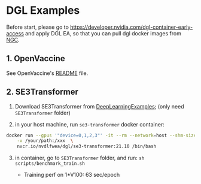 # DGL Examples

Before start, please go to https://developer.nvidia.com/dgl-container-early-access and apply DGL EA, so that you can pull dgl docker images from [NGC](https://ngc.nvidia.com/).

## 1. OpenVaccine

See OpenVaccine's [README](./stanford-covid-vaccine/) file.

## 2. SE3Transformer

1. Download SE3Transformer from [DeepLearningExamples](https://github.com/NVIDIA/DeepLearningExamples/tree/master/DGLPyTorch/DrugDiscovery/SE3Transformer); (only need `SE3Transformer` folder)

2. in your host machine, run `se3-transformer` docker container: 

```bash
docker run --gpus '"device=0,1,2,3"' -it --rm --network=host --shm-size=24g --ulimit memlock=-1 --ulimit stack=67108864 \
    -v /your/path:/xxx  \
    nvcr.io/nvdlfwea/dgl/se3-transformer:21.10 /bin/bash
```

3. in container, go to `SE3Transformer` folder, and run: `sh scripts/benchmark_train.sh`

    * Training perf on 1*V100: 63 sec/epoch
